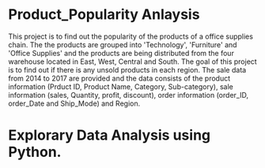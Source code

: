 # Product_Popularity Anlaysis
This project is to find out the popularity of the products of a office supplies chain. The the products are grouped into 'Technology', 'Furniture' and 'Office Supplies' and the products are being distributed from the four warehouse located in East, West, Central and South. 
The goal of this project is to find out if there is any unsold products in each region. 
The sale data from 2014 to 2017 are provided and the data consists of the product information (Prduct ID, Product Name, Category, Sub-category), sale information (sales, Quantity, profit, discount), order information (order_ID, order_Date and Ship_Mode) and Region.  

# Explorary Data Analysis using Python. 
